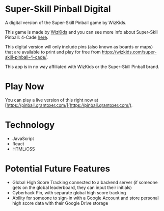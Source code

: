 # Super-Skill Pinball Digital
A digital version of the Super-Skill Pinball game by WizKids.

This game is made by [WizKids](https://wizkids.com/) and you can see more info about Super-Skill Pinball: 4-Cade [here](https://wizkids.com/super-skill-pinball-4-cade/).

This digital version will only include pins (also known as boards or maps) that are available to print and play for free from https://wizkids.com/super-skill-pinball-4-cade/.

This app is in no way affiliated with WizKids or the Super-Skill Pinball brand.

# Play Now
You can play a live version of this right now at [https://pinball.grantoxer.com/](https://pinball.grantoxer.com/).

# Technology
- JavaScript
- React
- HTML/CSS

# Potential Future Features
- Global High Score Tracking connected to a backend server (if someone gets on the global leaderboard, they can input their initials)
- Cyberhack Pin, with separate global high score tracking
- Ability for someone to sign-in with a Google Account and store personal high score data with their Google Drive storage
